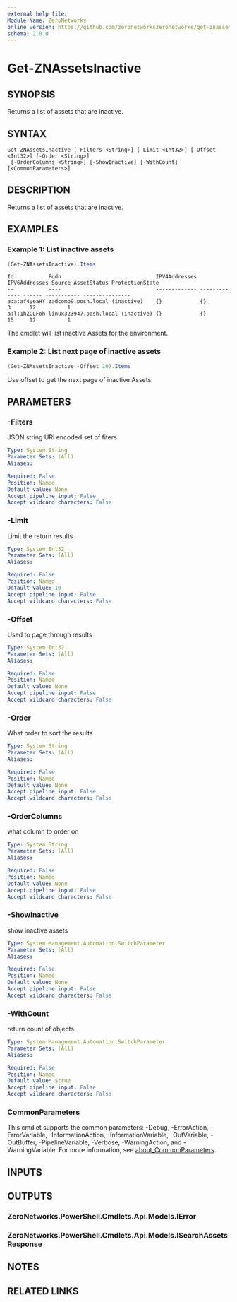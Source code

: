 ```yaml
---
external help file:
Module Name: ZeroNetworks
online version: https://github.com/zeronetworkszeronetworks/get-znassetsinactive
schema: 2.0.0
---
```


# Get-ZNAssetsInactive

## SYNOPSIS
Returns a list of assets that are inactive.

## SYNTAX

```
Get-ZNAssetsInactive [-Filters <String>] [-Limit <Int32>] [-Offset <Int32>] [-Order <String>]
 [-OrderColumns <String>] [-ShowInactive] [-WithCount] [<CommonParameters>]
```

## DESCRIPTION
Returns a list of assets that are inactive.

## EXAMPLES

### Example 1: List inactive assets
```powershell
(Get-ZNAssetsInactive).Items                                 
```

```output
Id           Fqdn                              IPV4Addresses IPV6Addresses Source AssetStatus ProtectionState
--           ----                              ------------- ------------- ------ ----------- ---------------
a:a:af4yeaHY zadcomp9.posh.local (inactive)    {}            {}            3      12          1
a:l:1hZCLFoh linux323947.posh.local (inactive) {}            {}            15     12          1
```

The cmdlet will list inactive Assets for the environment.

### Example 2: List next page of inactive assets
```powershell
(Get-ZNAssetsInactive -Offset 10).Items

```

Use offset to get the next page of inactive Assets.

## PARAMETERS

### -Filters
JSON string URI encoded set of fiters

```yaml
Type: System.String
Parameter Sets: (All)
Aliases:

Required: False
Position: Named
Default value: None
Accept pipeline input: False
Accept wildcard characters: False
```

### -Limit
Limit the return results

```yaml
Type: System.Int32
Parameter Sets: (All)
Aliases:

Required: False
Position: Named
Default value: 10
Accept pipeline input: False
Accept wildcard characters: False
```

### -Offset
Used to page through results

```yaml
Type: System.Int32
Parameter Sets: (All)
Aliases:

Required: False
Position: Named
Default value: None
Accept pipeline input: False
Accept wildcard characters: False
```

### -Order
What order to sort the results

```yaml
Type: System.String
Parameter Sets: (All)
Aliases:

Required: False
Position: Named
Default value: None
Accept pipeline input: False
Accept wildcard characters: False
```

### -OrderColumns
what column to order on

```yaml
Type: System.String
Parameter Sets: (All)
Aliases:

Required: False
Position: Named
Default value: None
Accept pipeline input: False
Accept wildcard characters: False
```

### -ShowInactive
show inactive assets

```yaml
Type: System.Management.Automation.SwitchParameter
Parameter Sets: (All)
Aliases:

Required: False
Position: Named
Default value: None
Accept pipeline input: False
Accept wildcard characters: False
```

### -WithCount
return count of objects

```yaml
Type: System.Management.Automation.SwitchParameter
Parameter Sets: (All)
Aliases:

Required: False
Position: Named
Default value: $true
Accept pipeline input: False
Accept wildcard characters: False
```

### CommonParameters
This cmdlet supports the common parameters: -Debug, -ErrorAction, -ErrorVariable, -InformationAction, -InformationVariable, -OutVariable, -OutBuffer, -PipelineVariable, -Verbose, -WarningAction, and -WarningVariable. For more information, see [about_CommonParameters](http://go.microsoft.com/fwlink/?LinkID=113216).

## INPUTS

## OUTPUTS

### ZeroNetworks.PowerShell.Cmdlets.Api.Models.IError

### ZeroNetworks.PowerShell.Cmdlets.Api.Models.ISearchAssetsResponse

## NOTES

## RELATED LINKS


